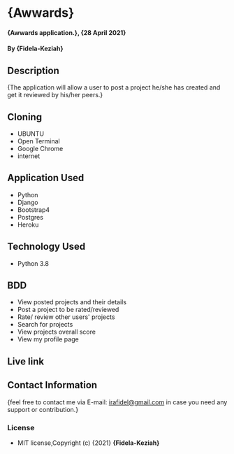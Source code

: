 # {Awwards}

#### {Awwards application.}, {28 April 2021}
#### By **{Fidela-Keziah}**

## Description

{The application will allow a user to post a project he/she has created and get it reviewed by his/her peers.}

## Cloning

* UBUNTU
* Open Terminal
* Google Chrome
* internet

## Application Used

* Python
* Django
* Bootstrap4
* Postgres
* Heroku

## Technology Used

* Python 3.8

## BDD

* View posted projects and their details
* Post a project to be rated/reviewed
* Rate/ review other users' projects
* Search for projects 
* View projects overall score
* View my profile page

## Live link 

## Contact Information

{feel free to contact me via E-mail: irafidel@gmail.com in case you need any support or contribution.}

### License

* MIT license,Copyright (c) {2021} **{Fidela-Keziah}**
